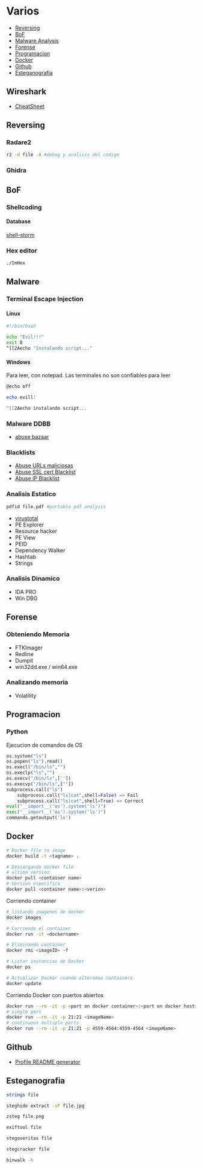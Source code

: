# Varios

* [Reversing](https://github.com/HerculesRD/HerculesDocs/tree/main/Varios#reversing)
* [BoF](https://github.com/HerculesRD/HerculesDocs/tree/main/Varios#BoF)
* [Malware Analysis](https://github.com/HerculesRD/HerculesDocs/tree/main/Varios#Malware)
* [Forense](https://github.com/HerculesRD/HerculesDocs/tree/main/Varios#Forense)
* [Programacion](https://github.com/HerculesRD/HerculesDocs/tree/main/Varios#Programacion)
* [Docker](https://github.com/HerculesRD/HerculesDocs/tree/main/Varios#Docker)
* [Github](https://github.com/HerculesRD/HerculesDocs/tree/main/Varios#Github)
* [Esteganografia](https://github.com/HerculesRD/HerculesDocs/tree/main/Varios#Esteganografia)

## Wireshark

* [CheatSheet](https://github.com/HerculesRD/HerculesDocs/blob/main/Varios/Wireshark_Cheatsheet.md)

## Reversing

### Radare2

```bash
r2 -d file -A #debug y analisis del codigo
```

### Ghidra

## BoF

### Shellcoding

#### Database

[shell-storm](http://shell-storm.org/shellcode/)

### Hex editor

```bash
./ImHex
```

## Malware 

### Terminal Escape Injection

#### Linux

```bash
#!/bin/bash

echo "Evil!!!"
exit 0
^[[2Aecho "Instalando script..."
```

#### Windows

Para leer, con notepad. Las terminales no son confiables para leer
```powershell
@echo off

echo evill!

^[[2Aecho instalando script...
```

### Malware DDBB

* [abuse bazaar](https://bazaar.abuse.ch/browse/)

### Blacklists

* [Abuse URLs maliciosas](https://urlhaus.abuse.ch/browse/)
* [Abuse SSL cert Blacklist](https://sslbl.abuse.ch/blacklist/)
* [Abuse IP Blacklist](https://feodotracker.abuse.ch/blocklist/)

### Analisis Estatico

```bash
pdfid file.pdf #portable pdf analysis
```

* [virustotal](virustotal.com)
* PE Explorer
* Resource hacker
* PE View
* PEID
* Dependency Walker
* Hashtab
* Strings

### Analisis Dinamico

* IDA PRO
* Win DBG

## Forense

### Obteniendo Memoria

* FTKImager
* Redline
* Dumpit
* win32dd.exe / win64.exe

### Analizando memoria

* Volatility

## Programacion

### Python

Ejecucion de comandos de OS
```python
os.system("ls")
os.popen("ls").read()
os.execl("/bin/ls","")
os.execlp("ls","")
os.execv("/bin/ls",[''])
os.execvp("/bin/ls",[""])
subprocess.call("ls")
    subprocess.call("ls|cat",shell=False) => Fail
    subprocess.call("ls|cat",shell=True) => Correct
eval("__import__('os').system('ls')")
exec("__import__('os').system('ls')")
commands.getoutput('ls')
```

## Docker

```bash
# Docker file to image
docker build -t <tagname> .

# Descargando docker file
# ultima version
docker pull <container name>
# Version especifica
docker pull <container name>:<verion>
```

Corriendo container
```bash
# listando imagenes de docker
docker images 

# Corriendo el container
docker run -it <dockername>

# Eliminando container
docker rmi <imageID> -f

# Listar instancias de Docker
docker ps

# Actualizar Docker cuando alteramos containers
docker update
```

Corriendo Docker con puertos abiertos
```bash
docker run --rm -it -p <port on docker container>:<port on docker host> -p <port start>-<port end>:<port start>-<port end> <imageName>
# single port 
docker run --rm -it -p 21:21 <imageName>
# continuous multiple ports
docker run --rm -it -p 21:21 -p 4559-4564:4559-4564 <imageName>
```

## Github

* [Profile README generator](https://rahuldkjain.github.io/gh-profile-readme-generator/)

## Esteganografia

```bash
strings file
```

```bash
steghide extract -sF file.jpg
```

```bash
zsteg file.png
```

```bash
exiftool file
```

```bash
stegoveritas file
```

```bash
stegcracker file
```

```bash
binwalk -h
```





